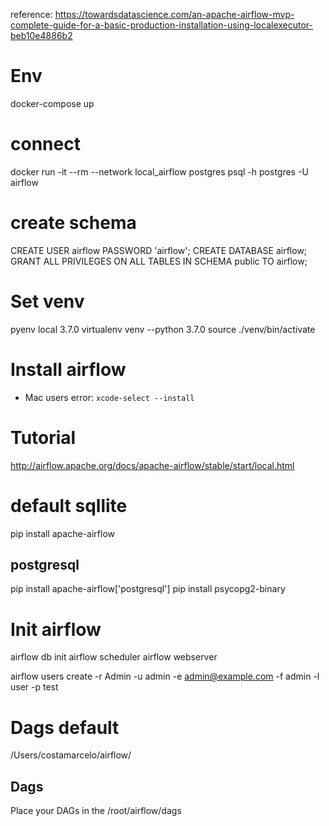 reference: https://towardsdatascience.com/an-apache-airflow-mvp-complete-guide-for-a-basic-production-installation-using-localexecutor-beb10e4886b2

# Env
docker-compose up

# connect
docker run -it --rm --network local_airflow postgres psql -h postgres -U airflow

# create schema
CREATE USER airflow PASSWORD 'airflow';
CREATE DATABASE airflow;
GRANT ALL PRIVILEGES ON ALL TABLES IN SCHEMA public TO airflow;

# Set venv
pyenv local 3.7.0
virtualenv venv --python 3.7.0
source ./venv/bin/activate

# Install airflow
- Mac users error: `xcode-select --install`

# Tutorial
http://airflow.apache.org/docs/apache-airflow/stable/start/local.html

# default sqllite
pip install apache-airflow

## postgresql
pip install apache-airflow['postgresql']
pip install psycopg2-binary

# Init airflow
airflow db init
airflow scheduler
airflow webserver

airflow users create -r Admin -u admin -e admin@example.com -f admin -l user -p test

# Dags default
/Users/costamarcelo/airflow/


## Dags
Place your DAGs in the /root/airflow/dags